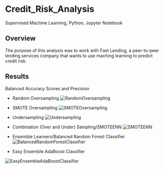 # Credit_Risk_Analysis
Supervised Machine Learning, Python, Jupyter Notebook 

## Overview

The purpose of this analysis was to work with Fast Lending, a peer-to-peer lending services company that wants to use maching learning to predict credit risk. 

## Results 

Balanced Accuracy Scores and Precision 
- Random Oversampling 
![RandomOversampling](https://user-images.githubusercontent.com/115032384/221466975-0c93729e-fc43-4d74-900d-ac0860b281e4.png)

- SMOTE Oversampling 
![SMOTEOversampling](https://user-images.githubusercontent.com/115032384/221467074-c87efc4a-40a0-415a-bbc5-f5530abe197e.png)

- Undersampling 
![Undersampling](https://user-images.githubusercontent.com/115032384/221467096-1330ee56-6dd0-4d70-b375-0280c21e72bd.png)

- Combination (Over and Under) Sampling/SMOTEENN 
![SMOTEENN](https://user-images.githubusercontent.com/115032384/221467110-423d076f-917b-4427-9a61-9145d8525b33.png)

- Ensemble Learners/Balanced Random Forest Classifier 
 ![BalancedRandomForestClassifier](https://user-images.githubusercontent.com/115032384/221467142-26dab85d-8a5b-41fa-8a3b-a90a7b3033e5.png)

- Easy Ensemble AdaBoost Classifier 

![EasyEnsembleAdaBoostClassifier](https://user-images.githubusercontent.com/115032384/221467175-fcd83748-e3a5-49c2-be1d-82f7124d79bd.png)
